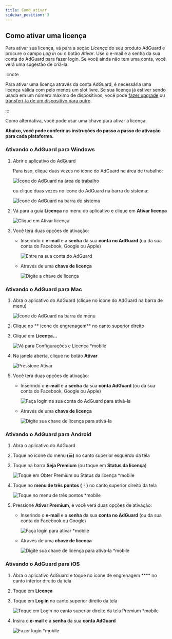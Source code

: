 ```yaml
---
title: Como ativar
sidebar_position: 3
---
```


## Como ativar uma licença

Para ativar sua licença, vá para a seção *Licença* do seu produto AdGuard e procure o campo *Log in* ou o botão *Ativar*. Use o e-mail e a senha da sua conta do AdGuard para fazer login. Se você ainda não tem uma conta, você verá uma sugestão de criá-la.

:::note

Para ativar uma licença através da conta AdGuard, é necessária uma licença válida com pelo menos um slot livre. Se sua licença já estiver sendo usada em um número máximo de dispositivos, você pode [fazer upgrade](../payment-options#upgrade) ou [transferí-la de um dispositivo para outro](../transfer).

:::

Como alternativa, você pode usar uma chave [](../what-is#license-key) para ativar a licença.

**Abaixo, você pode conferir as instruções do passo a passo de ativação para cada plataforma.**

### Ativando o AdGuard para Windows

1. Abrir o aplicativo do AdGuard

    Para isso, clique duas vezes no ícone do AdGuard na área de trabalho:

    ![Ícone do AdGuard na área de trabalho](https://cdn.adtidy.org/public/Adguard/kb/newscreenshots/En/General/windowsEn.png)

    ou clique duas vezes no ícone do AdGuard na barra do sistema:

    ![Ícone do AdGuard na barra do sistema](https://cdn.adtidy.org/public/Adguard/kb/newscreenshots/En/General/windows2En.png)

1. Vá para a guia **Licença** no menu do aplicativo e clique em **Ativar licença**

    ![Clique em Ativar licença](https://cdn.adtidy.org/public/Adguard/kb/newscreenshots/En/General/windowslicense1en.png)

1. Você terá duas opções de ativação:

    - Inserindo o **e-mail** e a **senha** da sua **conta no AdGuard** (ou da sua conta do Facebook, Google ou Apple)

        ![Entre na sua conta do AdGuard](https://cdn.adtidy.org/public/Adguard/kb/newscreenshots/En/General/windowslicense2en.png)

    - Através de uma **chave de licença**

        ![Digite a chave de licença](https://cdn.adtidy.org/public/Adguard/kb/newscreenshots/En/General/windowslicense3en.png)

### Ativando o AdGuard para Mac

1. Abra o aplicativo do AdGuard (clique no ícone do AdGuard na barra de menu)

    ![Ícone do AdGuard na barra de menu](https://cdn.adtidy.org/public/Adguard/kb/newscreenshots/Ja/General/mac1.png)

1. Clique no ** ícone de engrenagem** no canto superior direito

1. Clique em **Licença...**

    ![Vá para Configurações e Licença *mobile](https://cdn.adtidy.org/public/Adguard/kb/newscreenshots/En/General/macEn.png)

1. Na janela aberta, clique no botão **Ativar**

    ![Pressione Ativar](https://cdn.adtidy.org/public/Adguard/kb/newscreenshots/En/General/maclicenseen1.png)

1. Você terá duas opções de ativação:

    - Inserindo o **e-mail** e a **senha** da sua **conta AdGuard** (ou da sua conta do Facebook, Google ou Apple)

        ![Faça login na sua conta do AdGuard para ativá-la](https://cdn.adtidy.org/public/Adguard/kb/newscreenshots/En/General/maclicenseen2.png)

    - Através de uma **chave de licença**

        ![Digite sua chave de licença para ativá-la](https://cdn.adtidy.org/public/Adguard/kb/newscreenshots/En/General/maclicenseen3.png)

### Ativando o AdGuard para Android

1. Abra o aplicativo do AdGuard

1. Toque no ícone do menu **(☰)** no canto superior esquerdo da tela

1. Toque na barra **Seja Premium** (ou toque em **Status da licença**)

    ![Toque em Obter Premium ou Status da licença *mobile](https://cdn.adtidy.org/public/Adguard/kb/newscreenshots/En/General/androidlicense1en.png)

1. Toque no **menu de três pontos (⋮)** no canto superior direito da tela

    ![Toque no menu de três pontos *mobile](https://cdn.adtidy.org/public/Adguard/kb/newscreenshots/En/General/android2En.png)

1. Pressione **Ativar Premium**, e você verá duas opções de ativação:

    - Inserindo o **e-mail** e a **senha** da sua **conta no AdGuard** (ou da sua conta do Facebook ou Google)

        ![Faça login para ativar *mobile](https://cdn.adtidy.org/public/Adguard/kb/newscreenshots/En/General/androidlicense2en.png)

    - Através de uma **chave de licença**

        ![Digite sua chave de licença para ativá-la *mobile](https://cdn.adtidy.org/public/Adguard/kb/newscreenshots/En/General/androidlicense3en.png)

### Ativando o AdGuard para iOS

1. Abra o aplicativo AdGuard e toque no ícone de engrenagem **** no canto inferior direito da tela

1. Toque em **Licença**

1. Toque em **Log in** no canto superior direito da tela

    ![Toque em Login no canto superior direito da tela Premium *mobile](https://cdn.adtidy.org/content/kb/ad_blocker/iOS/ioslicense1en.png)

1. Insira o **e-mail** e a **senha** da sua **conta AdGuard**

    ![Fazer login *mobile](https://cdn.adtidy.org/content/kb/ad_blocker/iOS/ioslicense2en.png)

